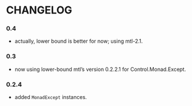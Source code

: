 # CHANGELOG

### 0.4

- actually, lower bound is better for now; using mtl-2.1.

### 0.3

- now using lower-bound mtl’s version 0.2.2.1 for Control.Monad.Except.

### 0.2.4

- added `MonadExcept` instances.
